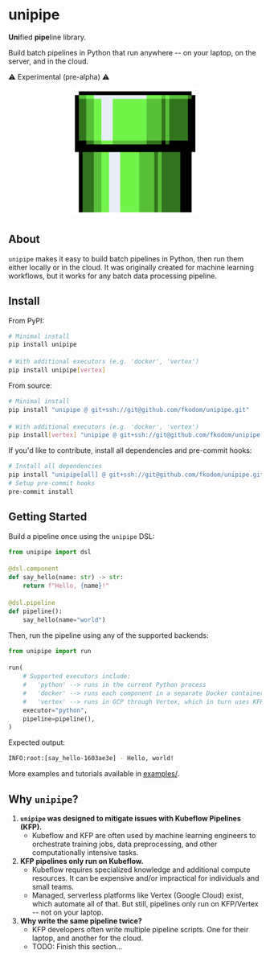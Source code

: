 # unipipe

**Uni**fied **pipe**line library. 

Build batch pipelines in Python that run anywhere -- on your laptop, on the server, and in the cloud.  

:warning: Experimental (pre-alpha) :warning:

<p align="center">
    <img src="./doc/img/pipe.png" height=256 width=256/>
</p>


## About

`unipipe` makes it easy to build batch pipelines in Python, then run them either locally or in the cloud. It was originally created for machine learning workflows, but it works for any batch data processing pipeline.


## Install

From PyPI:
```bash
# Minimal install
pip install unipipe

# With additional executors (e.g. 'docker', 'vertex')
pip install unipipe[vertex]
```

From source:
```bash
# Minimal install
pip install "unipipe @ git+ssh://git@github.com/fkodom/unipipe.git"

# With additional executors (e.g. 'docker', 'vertex')
pip install[vertex] "unipipe @ git+ssh://git@github.com/fkodom/unipipe.git"
```

If you'd like to contribute, install all dependencies and pre-commit hooks:
```bash
# Install all dependencies
pip install "unipipe[all] @ git+ssh://git@github.com/fkodom/unipipe.git"
# Setup pre-commit hooks
pre-commit install
```


## Getting Started

Build a pipeline once using the `unipipe` DSL:

```python
from unipipe import dsl

@dsl.component
def say_hello(name: str) -> str:
    return f"Hello, {name}!"

@dsl.pipeline
def pipeline():
    say_hello(name="world")
```

Then, run the pipeline using any of the supported backends:
```python
from unipipe import run

run(
    # Supported executors include:
    #   'python' --> runs in the current Python process
    #   'docker' --> runs each component in a separate Docker container
    #   'vertex' --> runs in GCP through Vertex, which in turn uses KFP
    executor="python",
    pipeline=pipeline(),
)
```

Expected output:
```bash
INFO:root:[say_hello-1603ae3e] - Hello, world!
```

More examples and tutorials available in [examples/](./examples/).


## Why `unipipe`?

1. **`unipipe` was designed to mitigate issues with Kubeflow Pipelines (KFP).**
    * Kubeflow and KFP are often used by machine learning engineers to orchestrate training jobs, data preprocessing, and other computationally intensive tasks.
2. **KFP pipelines only run on Kubeflow.**
    * Kubeflow requires specialized knowledge and additional compute resources. It can be expensive and/or impractical for individuals and small teams.
    * Managed, serverless platforms like Vertex (Google Cloud) exist, which automate all of that. But still, pipelines only run on KFP/Vertex -- not on your laptop.
3. **Why write the same pipeline twice?**
    * KFP developers often write multiple pipeline scripts. One for their laptop, and another for the cloud. 
    * TODO: Finish this section...
